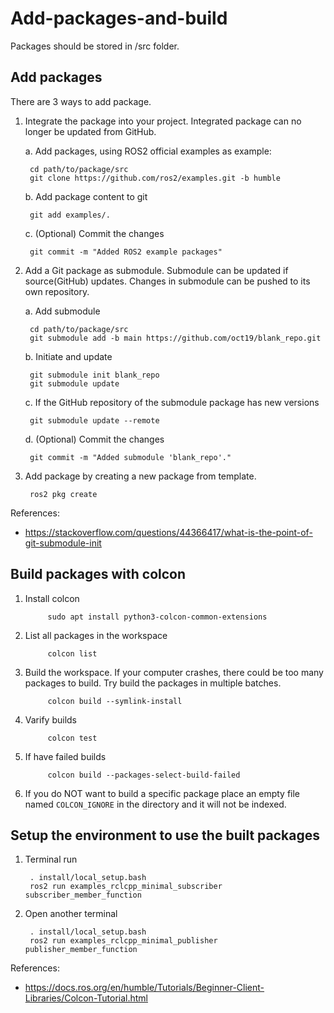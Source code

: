 # Add-packages-and-build

Packages should be stored in /src folder.

## Add packages

There are 3 ways to add package.

1. Integrate the package into your project. Integrated package can no longer be updated from GitHub.

    a. Add packages, using ROS2 official examples as example:

        cd path/to/package/src
        git clone https://github.com/ros2/examples.git -b humble

    b. Add package content to git

        git add examples/.

    c. (Optional) Commit the changes

        git commit -m "Added ROS2 example packages"

2. Add a Git package as submodule. Submodule can be updated if source(GitHub) updates. Changes in submodule can be pushed to its own repository.

    a. Add submodule

        cd path/to/package/src
        git submodule add -b main https://github.com/oct19/blank_repo.git

    b. Initiate and update

        git submodule init blank_repo
        git submodule update

    c. If the GitHub repository of the submodule package has new versions

        git submodule update --remote

    d. (Optional) Commit the changes

        git commit -m "Added submodule 'blank_repo'."

3. Add package by creating a new package from template.

        ros2 pkg create

References:

- <https://stackoverflow.com/questions/44366417/what-is-the-point-of-git-submodule-init>

## Build packages with colcon

1. Install colcon

            sudo apt install python3-colcon-common-extensions

2. List all packages in the workspace

            colcon list

3. Build the workspace. If your computer crashes, there could be too many packages to build. Try build the packages in multiple batches.

            colcon build --symlink-install

4. Varify builds

            colcon test

5. If have failed builds

            colcon build --packages-select-build-failed

6. If you do NOT want to build a specific package place an empty file named `COLCON_IGNORE` in the directory and it will not be indexed.

## Setup the environment to use the built packages

1. Terminal run

        . install/local_setup.bash
        ros2 run examples_rclcpp_minimal_subscriber subscriber_member_function

2. Open another terminal

        . install/local_setup.bash
        ros2 run examples_rclcpp_minimal_publisher publisher_member_function

References:

- <https://docs.ros.org/en/humble/Tutorials/Beginner-Client-Libraries/Colcon-Tutorial.html>
